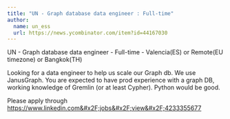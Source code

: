 ```yaml
---
title: "UN - Graph database data engineer : Full-time"
author:
  name: un_ess
  url: https://news.ycombinator.com/item?id=44167030
---
```


<JobNavigation />

UN - Graph database data engineer - Full-time - Valencia(ES) or Remote(EU timezone) or Bangkok(TH)

Looking for a data engineer to help us scale our Graph db. We use JanusGraph. 
You are expected to have prod experience with a graph DB, working knowledge of Gremlin (or at least Cypher). Python would be good.

Please apply through <a href="https:&#x2F;&#x2F;www.linkedin.com&#x2F;jobs&#x2F;view&#x2F;4233355677" rel="nofollow">https:&#x2F;&#x2F;www.linkedin.com&#x2F;jobs&#x2F;view&#x2F;4233355677</a>
<JobApplication />
